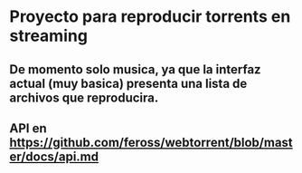 # Proyecto para reproducir torrents en streaming

## De momento solo musica, ya que la interfaz actual (muy basica) presenta una lista de archivos que reproducira.

## API en https://github.com/feross/webtorrent/blob/master/docs/api.md
